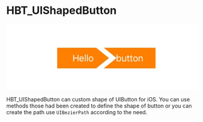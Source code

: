 # HBT_UIShapedButton

![示例图](https://github.com/haobitouNetworkService/HBT_UIShapedButton/blob/master/HBT_UIShapedButtonDemo/HBT_UIShapedButtonDemo/pic/show.png)

HBT_UIShapedButton can custom shape of UIButton for iOS. You can use methods those had been created to define the shape of button or you can create the path use `UIBezierPath` according to the need.
